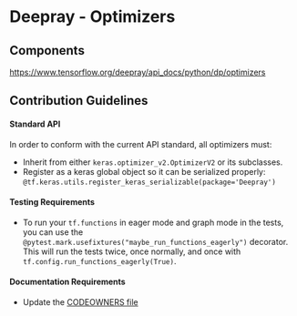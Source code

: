 # Deepray - Optimizers

## Components
https://www.tensorflow.org/deepray/api_docs/python/dp/optimizers

## Contribution Guidelines
#### Standard API
In order to conform with the current API standard, all optimizers
must:
 * Inherit from either `keras.optimizer_v2.OptimizerV2` or its subclasses.
 * Register as a keras global object so it can be serialized properly: `@tf.keras.utils.register_keras_serializable(package='Deepray')`

#### Testing Requirements
 * To run your `tf.functions` in eager mode and graph mode in the tests, 
   you can use the `@pytest.mark.usefixtures("maybe_run_functions_eagerly")` 
   decorator. This will run the tests twice, once normally, and once
   with `tf.config.run_functions_eagerly(True)`.

#### Documentation Requirements
 * Update the [CODEOWNERS file](https://github.com/deepray-AI/deepray/blob/main/.github/CODEOWNERS)
